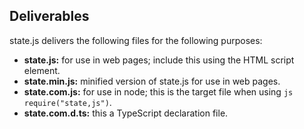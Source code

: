## Deliverables
state.js delivers the following files for the following purposes:
* **state.js:** for use in web pages; include this using the HTML script element.
* **state.min.js:** minified version of state.js for use in web pages.
* **state.com.js:** for use in node; this is the target file when using ```js require("state,js")```.
* **state.com.d.ts:** this a TypeScript declaration file.
